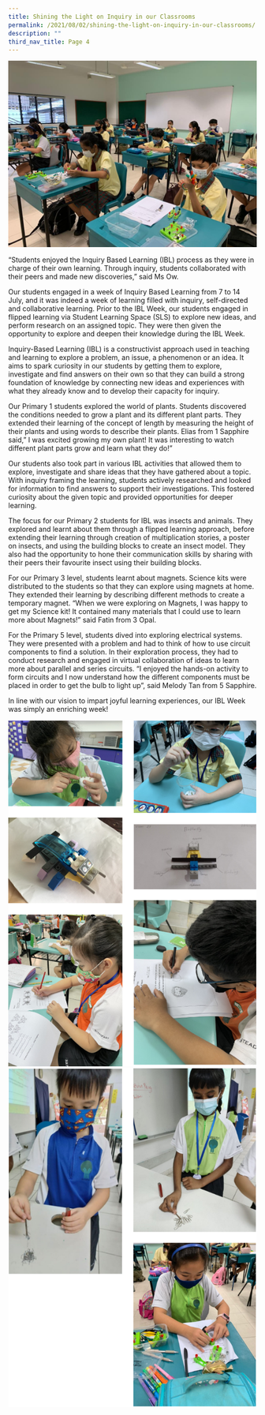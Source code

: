 ```yaml
---
title: Shining the Light on Inquiry in our Classrooms
permalink: /2021/08/02/shining-the-light-on-inquiry-in-our-classrooms/
description: ""
third_nav_title: Page 4
---
```

<img src="/images/P5-IBL-Science-7-2.jpeg">
<p>&ldquo;Students enjoyed the Inquiry Based Learning (IBL) process as they were in charge of their own learning. Through inquiry, students collaborated with their peers and made new discoveries,&rdquo; said Ms Ow.&nbsp;</p>
<p>Our students engaged in a week of Inquiry Based Learning from 7 to 14 July, and it was indeed a week of learning filled with inquiry, self-directed and collaborative learning. Prior to the IBL Week, our students engaged in flipped learning via Student Learning Space (SLS) to explore new ideas, and perform research on an assigned topic. They were then given the opportunity to explore and deepen their knowledge during the IBL Week.&nbsp;</p>
<p>Inquiry-Based Learning (IBL) is a constructivist approach used in teaching and learning to explore a problem, an issue, a phenomenon or an idea. It aims to spark curiosity in our students by getting them to explore, investigate and find answers on their own so that they can build a strong foundation of knowledge by connecting new ideas and experiences with what they already know and to develop their capacity for inquiry.&nbsp;</p>
<p>Our Primary 1 students explored the world of plants. Students discovered the conditions needed to grow a plant and its different plant parts. They extended their learning of the concept of length by measuring the height of their plants and using words to describe their plants. Elias from 1 Sapphire said,&rdquo; I was excited growing my own plant! It was interesting to watch different plant parts grow and learn what they do!&rdquo;&nbsp;</p>
<p>Our students also took part in various IBL activities that allowed them to explore, investigate and share ideas that they have gathered about a topic. With inquiry framing the learning, students actively researched and looked for information to find answers to support their investigations. This fostered curiosity about the given topic and provided opportunities for deeper learning.</p>
<p>The focus for our Primary 2 students for IBL was insects and animals. They explored and learnt about them through a flipped learning approach, before extending their learning through creation of multiplication stories, a poster on insects, and using the building blocks to create an insect model. They also had the opportunity to hone their communication skills by sharing with their peers their favourite insect using their building blocks.&nbsp;</p>
<p>For our Primary 3 level, students learnt about magnets. Science kits were distributed to the students so that they can explore using magnets at home. They extended their learning by describing different methods to create a temporary magnet. &ldquo;When we were exploring on Magnets, I was happy to get my Science kit! It contained many materials that I could use to learn more about Magnets!&rdquo; said Fatin from 3 Opal.&nbsp;</p>
<p>For the Primary 5 level, students dived into exploring electrical systems. They were presented with a problem and had to think of how to use circuit components to find a solution. In their exploration process, they had to conduct research and engaged in virtual collaboration of ideas to learn more about parallel and series circuits. &ldquo;I enjoyed the hands-on activity to form circuits and I now understand how the different components must be placed in order to get the bulb to light up&rdquo;, said Melody Tan from 5 Sapphire.</p>
<p>In line with our vision to impart joyful learning experiences, our IBL Week was simply an enriching week!</p>
<img src="/images/light1.png"><br>
<img src="/images/light2.png">